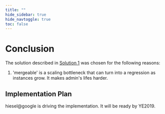 ```yaml
---
title: ""
hide_sidebar: true
hide_navtoggle: true
toc: false
---
```


# Conclusion

The solution described in [Solution 1](solution-1.md) 
was chosen for the following reasons:

1. 'mergeable' is a scaling bottleneck that can turn into a regression as
   instances grow. It makes admin's lifes harder.

## <a id="implementation-plan"> Implementation Plan

hiesel@google is driving the implementation. It will be ready by YE2019.
